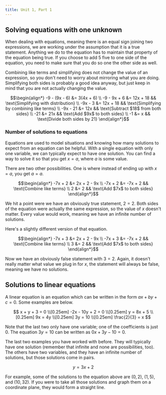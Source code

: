```yaml
---
title: Unit 1, Part 1
---
```


## Solving equations with one unknown

When dealing with equations, meaning there is an equal sign joining two expressions, we are working under the assumption that it is a true statement. Anything we do to the equation has to maintain that property of the equation being true. If you choose to add 5 five to one side of the equation, you need to make sure that you do so one the other side as well.

Combining like terms and simplifying does not change the value of an expression, so you don't need to worry about mirroring what you are doing. Simplifying both sides is probably a good idea anyway, but just keep in mind that you are not actually changing the value.

$$\begin{align*}
-9 - (9x - 6) &= 3(4x + 6) \\
  -9 - 9x + 6 &= 12x + 18 && \text{Simplifying with distribution} \\
      -9x - 3 &= 12x + 18 && \text{Simplifying by combining like terms} \\
     -9x - 21 &= 12x      && \text{Subtract $18$ from both sides} \\
          -21 &= 21x      && \text{Add $9x$ to both sides} \\
           -1 &= x        && \text{Divide both sides by 21}
\end{align*}$$

### Number of solutions to equations

Equations are used to model situations and knowing how many solutions to expect from an equation can be helpful. With a single equation with only one variable, we can typically expect to have one solution. You can find a way to solve it so that you get $x=a$, where $a$ is some value.

There are two other possibilities. One is where instead of ending up with $x=a$, you get $a=a$.

$$\begin{align*}
-7x + 2 &= 2x + 2 - 9x                                  \\
-7x + 2 &= -7x + 2      && \text{Combine like terms}    \\
      2 &= 2            && \text{Add $7x$ to both sides}
\end{align*}$$

We hit a point were we have an obviously true statement, $2=2$. Both sides of the equation were actually the same expression, so the value of $x$ doesn't matter. Every value would work, meaning we have an infinite number of solutions.

Here's a slightly different version of that equation.

$$\begin{align*}
-7x + 3 &= 2x + 2 - 9x                                  \\
-7x + 3 &= -7x + 2      && \text{Combine like terms}    \\
      3 &= 2            && \text{Add $7x$ to both sides}
\end{align*}$$

Now we have an obviously false statement with $3=2$. Again, it doesn't really matter what value we plug in for $x$, the statement will always be false, meaning we have no solutions.

## Solutions to linear equations

A linear equation is an equation which can be written in the form $ax + by + c = 0$. Some examples are below.

$$
x + y + 3 = 0 \\[0.25em]
-2x - 10y + 2 = 0 \\[0.25em]
y = 8x + 5 \\[0.25em]
9x = 4y \\[0.25em]
3y = 10 \\[0.25em]
\frac{2}{3} = x
$$

Note that the last two only have one variable; one of the coefficients is just 0. The equation $3y=10$ can be written as $0x + 3y - 10 = 0$.

The last two examples you have worked with before. They will typically have one solution (remember that infinite and none are possibilities, too). The others have two variables, and they have an infinite number of solutions, but those solutions come in pairs.

$$ y = 3x + 2 $$

For example, some of the solutions to the equation above are $(0,2)$, $(1,5)$, and $(10,32)$. If you were to take all those solutions and graph them on a coordinate plane, they would form a straight line.